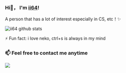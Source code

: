 ### Hi👋， I'm <a href="https://github.com/ii64">ii64<a>!
A person that has a lot of interest especially in CS, etc！✨
<br>

![ii64 github stats](https://bad-apple-github-readme.vercel.app/api?show_bg=1&username=ii64)

⚡ Fun fact: i love neko, ctrl+s is always in my mind

### 📫 Feel free to contact me anytime
[<img src="https://img.shields.io/badge/Telegram-%40LoliOverflow-blue">](https://t.me/LoliOverflow)


<!--
**ii64/ii64** is a ✨ _special_ ✨ repository because its `README.md` (this file) appears on your GitHub profile.

Here are some ideas to get you started:

- 🔭 I’m currently working on ...
- 🌱 I’m currently learning ...
- 👯 I’m looking to collaborate on ...
- 🤔 I’m looking for help with ...
- 💬 Ask me about ...
- 📫 How to reach me: ...
- 😄 Pronouns: ...
- ⚡ Fun fact: ...
-->



